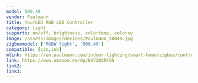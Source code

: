 ```yaml
---
model: 500.49
vendor: Paulmann
title: YourLED RGB LED Controller
category: light
supports: on/off, brightness, colortemp, colorxy
image: /assets/images/devices/Paulmann_50049.jpg
zigbeemodel: ['RGBW light', '500.49']
compatible: [z2m,iob]
mlink: https://en.paulmann.com/indoor-lighting/smart-home/zigbee/controlling/smarthome-zigbee-yourled-rgb-controller-max.-60w/50049
link: https://www.amazon.de/dp/B072QSNFQN
link2: 
link3: 
---
```


